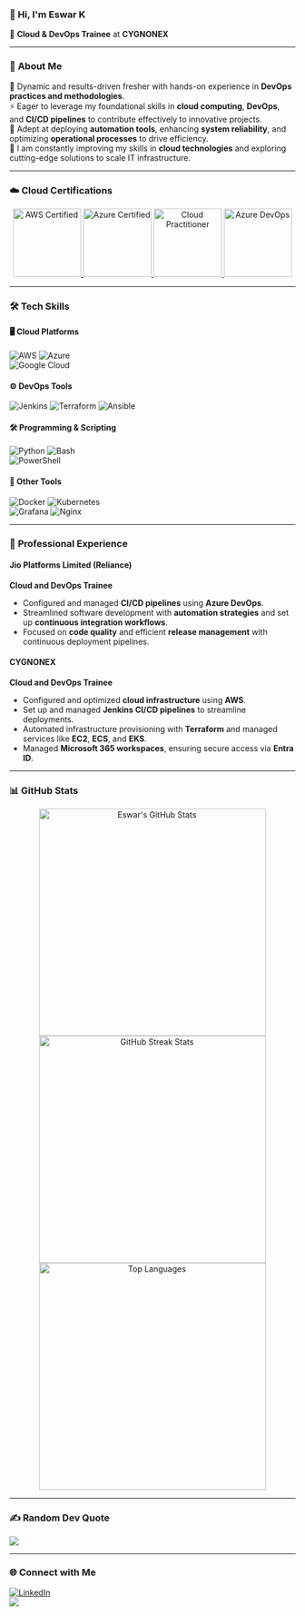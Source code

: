 ### 👋 Hi, I'm **Eswar K**  
🚀 **Cloud & DevOps Trainee** at **CYGNONEX**

---

### 🌟 **About Me**  
🎯 Dynamic and results-driven fresher with hands-on experience in **DevOps practices and methodologies**.  
⚡ Eager to leverage my foundational skills in **cloud computing**, **DevOps**, and **CI/CD pipelines** to contribute effectively to innovative projects.  
🔧 Adept at deploying **automation tools**, enhancing **system reliability**, and optimizing **operational processes** to drive efficiency.  
🌱 I am constantly improving my skills in **cloud technologies** and exploring cutting-edge solutions to scale IT infrastructure.  

---

### ☁️ **Cloud Certifications**
<div align="center">
  <a href="https://www.credly.com/badges/8bb69d6f-dd05-4f4c-9323-134bcf5b1dd0/public_url" target="_blank" rel="noreferrer"> 
    <img src="https://images.credly.com/size/220x220/images/629a2bb9-14a6-47b3-b17e-f1056b1404d0/image.png" alt="AWS Certified" width="120" height="120"/> 
  </a>
  <a href="https://www.credly.com/badges/a141f260-a0dd-4573-aaab-c2ba61da5e95/public_url" target="_blank" rel="noreferrer"> 
    <img src="https://images.credly.com/size/220x220/images/9358115e-ead7-47c2-91e2-165b6a650a1b/image.png" alt="Azure Certified" width="120" height="120"/> 
  </a>
  <a href="https://www.credly.com/badges/e18054dd-1301-4724-a4fc-b63b4087c60d/public_url" target="_blank" rel="noreferrer"> 
    <img src="https://images.credly.com/size/220x220/images/01c3b0d4-a225-483b-a762-460473658c1a/image.png" alt="Cloud Practitioner" width="120" height="120"/> 
  </a>
  <a href="https://www.credly.com/badges/6a622380-3843-4d00-a0af-5242028c7396/public_url" target="_blank" rel="noreferrer"> 
    <img src="https://images.credly.com/size/220x220/images/8d67bbf4-128b-4141-b5f1-1bc61bbfbaa6/image.png" alt="Azure DevOps" width="120" height="120"/> 
  </a>
</div>

---

### 🛠️ **Tech Skills**  
#### 🖥️ **Cloud Platforms**  
![AWS](https://img.shields.io/badge/AWS-%23FF9900.svg?style=for-the-badge&logo=amazon-aws&logoColor=white) 
![Azure](https://img.shields.io/badge/Azure-%230072C6.svg?style=for-the-badge&logo=microsoftazure&logoColor=white)  
![Google Cloud](https://img.shields.io/badge/GoogleCloud-%234285F4.svg?style=for-the-badge&logo=google-cloud&logoColor=white)  

#### ⚙️ **DevOps Tools**  
![Jenkins](https://img.shields.io/badge/Jenkins-%232C5263.svg?style=for-the-badge&logo=jenkins&logoColor=white) 
![Terraform](https://img.shields.io/badge/Terraform-%23623CE4.svg?style=for-the-badge&logo=terraform&logoColor=white) 
![Ansible](https://img.shields.io/badge/Ansible-%231A1918.svg?style=for-the-badge&logo=ansible&logoColor=white)  

#### 🛠️ **Programming & Scripting**  
![Python](https://img.shields.io/badge/Python-%233776AB.svg?style=for-the-badge&logo=python&logoColor=ffdd54) 
![Bash](https://img.shields.io/badge/Bash-%23121011.svg?style=for-the-badge&logo=gnu-bash&logoColor=white)  
![PowerShell](https://img.shields.io/badge/PowerShell-%235391FE.svg?style=for-the-badge&logo=powershell&logoColor=white)  

#### 🔧 **Other Tools**  
![Docker](https://img.shields.io/badge/Docker-%230db7ed.svg?style=for-the-badge&logo=docker&logoColor=white) 
![Kubernetes](https://img.shields.io/badge/Kubernetes-%23326ce5.svg?style=for-the-badge&logo=kubernetes&logoColor=white)  
![Grafana](https://img.shields.io/badge/Grafana-%23F46800.svg?style=for-the-badge&logo=grafana&logoColor=white) 
![Nginx](https://img.shields.io/badge/Nginx-%23009639.svg?style=for-the-badge&logo=nginx&logoColor=white)  

---

### 💼 **Professional Experience**  

#### **Jio Platforms Limited (Reliance)**  
**Cloud and DevOps Trainee**  
- Configured and managed **CI/CD pipelines** using **Azure DevOps**.  
- Streamlined software development with **automation strategies** and set up **continuous integration workflows**.  
- Focused on **code quality** and efficient **release management** with continuous deployment pipelines.  

#### **CYGNONEX**  
**Cloud and DevOps Trainee**  
- Configured and optimized **cloud infrastructure** using **AWS**.  
- Set up and managed **Jenkins CI/CD pipelines** to streamline deployments.  
- Automated infrastructure provisioning with **Terraform** and managed services like **EC2**, **ECS**, and **EKS**.  
- Managed **Microsoft 365 workspaces**, ensuring secure access via **Entra ID**.  

---

### 📊 **GitHub Stats**  
<div align="center">
  <img src="https://github-readme-stats.vercel.app/api?username=eswarr15&theme=github_dark_dimmed&hide_border=false&include_all_commits=true&count_private=false" alt="Eswar's GitHub Stats" width="400"/>  
  <img src="https://github-readme-streak-stats.herokuapp.com/?user=eswarr15&theme=github_dark_dimmed&hide_border=false" alt="GitHub Streak Stats" width="400"/>  
  <img src="https://github-readme-stats.vercel.app/api/top-langs/?username=eswarr15&theme=github_dark_dimmed&hide_border=false&include_all_commits=true&count_private=false&layout=compact" alt="Top Languages" width="400"/>  
</div>

---

### ✍️ **Random Dev Quote**  
![](https://quotes-github-readme.vercel.app/api?type=horizontal&theme=radical)

---

### 🌐 **Connect with Me**  
[![LinkedIn](https://img.shields.io/badge/LinkedIn-%230077B5.svg?style=for-the-badge&logo=linkedin&logoColor=white)](https://linkedin.com/in/eswarkrishnamoorthy)  
[![](https://visitcount.itsvg.in/api?id=eswarr15&icon=0&color=0)](https://visitcount.itsvg.in)

<!-- Proudly created with GPRM ( https://gprm.itsvg.in ) -->
